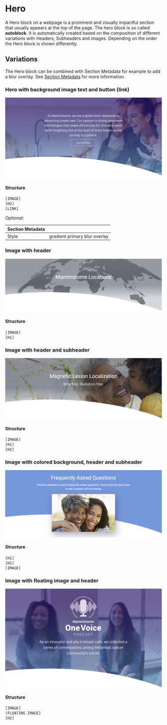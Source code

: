 # Hero

A Hero block on a webpage is a prominent and visually impactful section that usually appears at the top of the page. The hero block is so called **autoblock**. It is automatically created based on the composition of different variations with Headers, Subheaders and images. Depending on the order the Hero block is shown differently.

## Variations

The Hero block can be combined with Section Metadata for example to add a blur overlay. See [Section Metadata](../section-metadata.md) for more information.

### Hero with background image text and button (link)

![hero-image-button-example.png](../assets/hero-image-button-example.png)

#### Structure

```
[IMAGE]   
[H2]   
[LINK]
```

_Optional:_

| Section Metadata |                               |
|------------------|-------------------------------|
| Style            | gradient primary blur overlay |

### Image with header

![hero-image-header-example.png](../assets/hero-image-header-example.png)

#### Structure

```
[IMAGE]
[H1]
```

### Image with header and subheader

![hero-image-header-suheader-example.png](../assets/hero-image-header-suheader-example.png)

#### Structure

```
[IMAGE]
[H1]
[H2]
```

### Image with colored background, header and subheader

![hero-image-colored-background-header-suheader-example.png](../assets/hero-image-colored-background-header-suheader-example.png)

#### Structure

```
[H1]
[H2]
[IMAGE]
```

### Image with floating image and header

![hero-image-floating-image-header-example.png](../assets/hero-image-floating-image-header-example.png)

#### Structure

```
[IMAGE]
[FLOATING IMAGE]
[H2]
```

